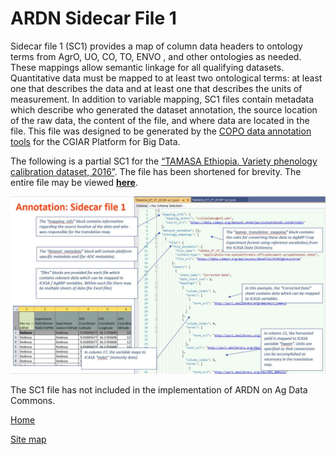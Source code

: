# ARDN Sidecar File 1

Sidecar file 1 (SC1) provides a map of column data headers to ontology terms from AgrO, UO, CO, TO, ENVO , and other ontologies as needed. These mappings allow semantic linkage for all qualifying datasets. Quantitative data must be mapped to at least two ontological terms: at least one that describes the data and at least one that describes the units of measurement. In addition to variable mapping, SC1 files contain metadata which describe who generated the dataset annotation, the source location of the raw data, the content of the file, and where data are located in the file. This file was designed to be generated by the [COPO data annotation tools](https://copo-project.org/) for the CGIAR Platform for Big Data.

The following is a partial SC1 for the [“TAMASA Ethiopia. Variety phenology calibration dataset, 2016”](https://gardian.bigdata.cgiar.org/dataset.php?id=5cd88b72317da7f1ae0cf390#!/). The file has been shortened for brevity. The entire file may be viewed **[here](https://github.com/agmip/gardian_metadata/blob/master/TAMASA/tamasa-sc1.json)**.

![image](https://github.com/agmip/ARDN/raw/master/docs/images/SC1a.JPG)

The SC1 file has not included in the implementation of ARDN on Ag Data Commons. 


[Home](index.md)

[Site map](SiteMap.md)

